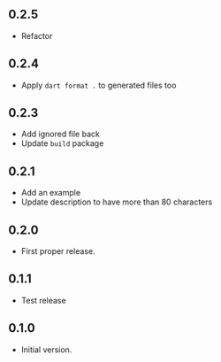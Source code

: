 ## 0.2.5

- Refactor

## 0.2.4

- Apply `dart format .` to generated files too

## 0.2.3

- Add ignored file back
- Update `build` package

## 0.2.1

- Add an example
- Update description to have more than 80 characters

## 0.2.0

- First proper release.

## 0.1.1

- Test release

## 0.1.0

- Initial version.
